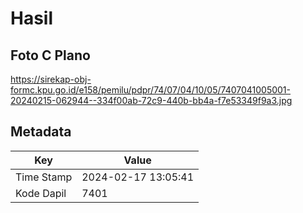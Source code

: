 # Hasil

## Foto C Plano

https://sirekap-obj-formc.kpu.go.id/e158/pemilu/pdpr/74/07/04/10/05/7407041005001-20240215-062944--334f00ab-72c9-440b-bb4a-f7e53349f9a3.jpg


## Metadata

| Key        | Value               |
| ---------- | ------------------- |
| Time Stamp | 2024-02-17 13:05:41 |
| Kode Dapil | 7401                |



